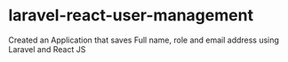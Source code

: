 # laravel-react-user-management
Created an Application that saves Full name, role and email address using Laravel and  React JS
